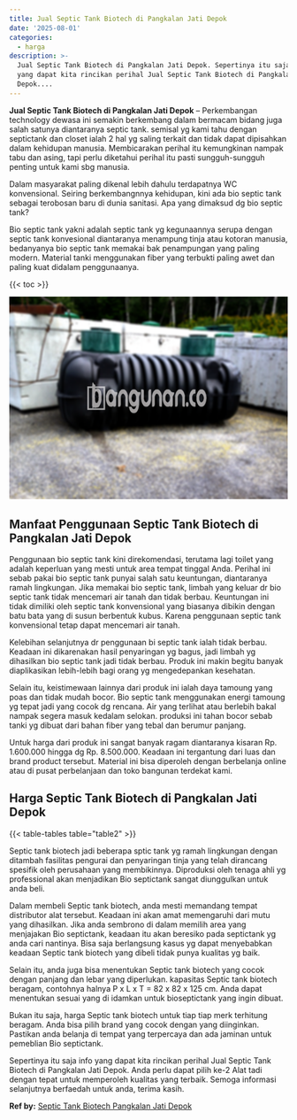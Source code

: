 ```yaml
---
title: Jual Septic Tank Biotech di Pangkalan Jati Depok
date: '2025-08-01'
categories:
  - harga
description: >-
  Jual Septic Tank Biotech di Pangkalan Jati Depok. Sepertinya itu saja info
  yang dapat kita rincikan perihal Jual Septic Tank Biotech di Pangkalan Jati
  Depok....
---
```


**Jual Septic Tank Biotech di Pangkalan Jati Depok** – Perkembangan technology dewasa ini semakin berkembang dalam bermacam bidang juga salah satunya diantaranya septic tank. semisal yg kami tahu dengan septictank dan closet ialah 2 hal yg saling terkait dan tidak dapat dipisahkan dalam kehidupan manusia. Membicarakan perihal itu kemungkinan nampak tabu dan asing, tapi perlu diketahui perihal itu pasti sungguh-sungguh penting untuk kami sbg manusia.

Dalam masyarakat paling dikenal lebih dahulu terdapatnya WC konvensional. Seiring berkembangnnya kehidupan, kini ada bio septic tank sebagai terobosan baru di dunia sanitasi. Apa yang dimaksud dg bio septic tank?

Bio septic tank yakni adalah septic tank yg kegunaannya serupa dengan septic tank konvesional diantaranya menampung tinja atau kotoran manusia, bedanyanya bio septic tank memakai bak penampungan yang paling modern. Material tanki menggunakan fiber yang terbukti paling awet dan paling kuat didalam penggunaanya.

{{< toc >}}

![Jual Septic Tank Biotech di Pangkalan Jati Depok](/images/jual-bio-septictank-27.png)

## Manfaat Penggunaan Septic Tank Biotech di Pangkalan Jati Depok

Penggunaan bio septic tank kini direkomendasi, terutama lagi toilet yang adalah keperluan yang mesti untuk area tempat tinggal Anda. Perihal ini sebab pakai bio septic tank punyai salah satu keuntungan, diantaranya ramah lingkungan. Jika memakai bio septic tank, limbah yang keluar dr bio septic tank tidak mencemari air tanah dan tidak berbau. Keuntungan ini tidak dimiliki oleh septic tank konvensional yang biasanya dibikin dengan batu bata yang di susun berbentuk kubus. Karena penggunaan septic tank konvensional tetap dapat mencemari air tanah.

Kelebihan selanjutnya dr penggunaan bi septic tank ialah tidak berbau. Keadaan ini dikarenakan hasil penyaringan yg bagus, jadi limbah yg dihasilkan bio septic tank jadi tidak berbau. Produk ini makin begitu banyak diaplikasikan lebih-lebih bagi orang yg mengedepankan kesehatan.

Selain itu, keistimewaan lainnya dari produk ini ialah daya tamoung yang poas dan tidak mudah bocor. Bio septic tank menggunakan energi tamoung yg tepat jadi yang cocok dg rencana. Air yang terlihat atau berlebih bakal nampak segera masuk kedalam selokan. produksi ini tahan bocor sebab tanki yg dibuat dari bahan fiber yang tebal dan berumur panjang.

Untuk harga dari produk ini sangat banyak ragam diantaranya kisaran Rp. 1.600.000 hingga dg Rp. 8.500.000. Keadaan ini tergantung dari luas dan brand product tersebut. Material ini bisa diperoleh dengan berbelanja online atau di pusat perbelanjaan dan toko bangunan terdekat kami.

## Harga Septic Tank Biotech di Pangkalan Jati Depok

{{< table-tables table="table2" >}}

Septic tank biotech jadi beberapa sptic tank yg ramah lingkungan dengan ditambah fasilitas pengurai dan penyaringan tinja yang telah dirancang spesifik oleh perusahaan yang membikinnya. Diproduksi oleh tenaga ahli yg professional akan menjadikan Bio septictank sangat diunggulkan untuk anda beli.

Dalam membeli Septic tank biotech, anda mesti memandang tempat distributor alat tersebut. Keadaan ini akan amat memengaruhi dari mutu yang dihasilkan. Jika anda sembrono di dalam memilih area yang menjajakan Bio septictank, keadaan itu akan beresiko pada septictank yg anda cari nantinya. Bisa saja berlangsung kasus yg dapat menyebabkan keadaan Septic tank biotech yang dibeli tidak punya kualitas yg baik.

Selain itu, anda juga bisa menentukan Septic tank biotech yang cocok dengan panjang dan lebar yang diperlukan. kapasitas Septic tank biotech beragam, contohnya halnya P x L x T = 82 x 82 x 125 cm. Anda dapat menentukan sesuai yang di idamkan untuk bioseptictank yang ingin dibuat.

Bukan itu saja, harga Septic tank biotech untuk tiap tiap merk terhitung beragam. Anda bisa pilih brand yang cocok dengan yang diinginkan. Pastikan anda belanja di tempat yang terpercaya dan ada jaminan untuk pemeblian Bio septictank.

Sepertinya itu saja info yang dapat kita rincikan perihal Jual Septic Tank Biotech di Pangkalan Jati Depok. Anda perlu dapat pilih ke-2 Alat tadi dengan tepat untuk memperoleh kualitas yang terbaik. Semoga informasi selanjutnya berfaedah untuk anda, terima kasih.

**Ref by:** [Septic Tank Biotech Pangkalan Jati Depok](https://id.wikipedia.org/wiki/Septic)
